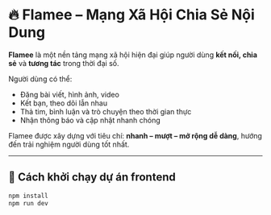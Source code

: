 # 🔥 Flamee – Mạng Xã Hội Chia Sẻ Nội Dung

**Flamee** là một nền tảng mạng xã hội hiện đại giúp người dùng **kết nối, chia sẻ** và **tương tác** trong thời đại số.

Người dùng có thể:

- Đăng bài viết, hình ảnh, video
- Kết bạn, theo dõi lẫn nhau
- Thả tim, bình luận và trò chuyện theo thời gian thực
- Nhận thông báo và cập nhật nhanh chóng

Flamee được xây dựng với tiêu chí: **nhanh – mượt – mở rộng dễ dàng**, hướng đến trải nghiệm người dùng tốt nhất.

---

## 🚀 Cách khởi chạy dự án frontend

```bash
npm install
npm run dev
```
